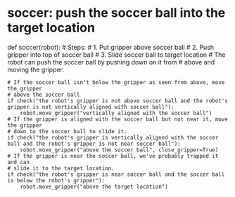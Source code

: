 # soccer: push the soccer ball into the target location
def soccer(robot):
    # Steps:
    #  1. Put gripper above soccer ball
    #  2. Push gripper into top of soccer ball
    #  3. Slide soccer ball to target location
    # The robot can push the soccer ball by pushing down on it from
    # above and moving the gripper.
    
    # If the soccer ball isn't below the gripper as seen from above, move the gripper
    # above the soccer ball
    if check("the robot's gripper is not above soccer ball and the robot's gripper is not vertically aligned with soccer ball"):
        robot.move_gripper("vertically aligned with the soccer ball")
    # If the gripper is aligned with the soccer ball but not near it, move the gripper
    # down to the soccer ball to slide it.
    if check("the robot's gripper is vertically aligned with the soccer ball and the robot's gripper is not near soccer ball"):
        robot.move_gripper("above the soccer ball", close_gripper=True)
    # If the gripper is near the soccer ball, we've probably trapped it and can
    # slide it to the target location.    
    if check("the robot's gripper is near soccer ball and the soccer ball is below the robot's gripper"):
        robot.move_gripper("above the target location")